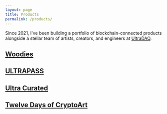 ```yaml
---
layout: page
title: Products
permalink: /products/
---
```


<p class="sub-heading fade-in-element">Since 2021, I've been building a portfolio of blockchain-connected products alongside a stellar team of artists, creators, and engineers at <a href="https://ultradao.org">UltraDAO</a>. </p>

<div class="grid gap-1 sm:gap-2 grid-cols-2 md:grid-cols-4 my-12">
  <a href="https://woodiesofficial.com" class="card-zoom fade-in-element" target="_blank">
    <div
      class="card-zoom-image"
      style="background-image: url('/assets/images/card-woodies.jpg')"
    ></div>
    <div class="card-zoom-text">
      <h2>Woodies</h2>
    </div>
  </a>
  <a href="https://ultradao.org/ultrapass" class="card-zoom fade-in-element" target="_blank">
    <div
      class="card-zoom-image"
      style="background-image: url('/assets/images/card-ultrapass.jpg')"
    ></div>
    <div class="card-zoom-text">
      <h2>ULTRAPASS</h2>
    </div>
  </a>
  <a href="https://ultradao.org/curated" class="card-zoom fade-in-element" target="_blank">
    <div
      class="card-zoom-image"
      style="background-image: url('/assets/images/card-curated.jpg')"
    ></div>
    <div class="card-zoom-text">
      <h2>Ultra Curated</h2>
    </div>
  </a>
  <a href="https://twelvedays.ultradao.org" class="card-zoom fade-in-element" target="_blank">
    <div
      class="card-zoom-image"
      style="background-image: url('/assets/images/card-twelve-days.jpg')"
    ></div>
    <div class="card-zoom-text">
      <h2>Twelve Days of CryptoArt</h2>
    </div>
  </a>
</div>
